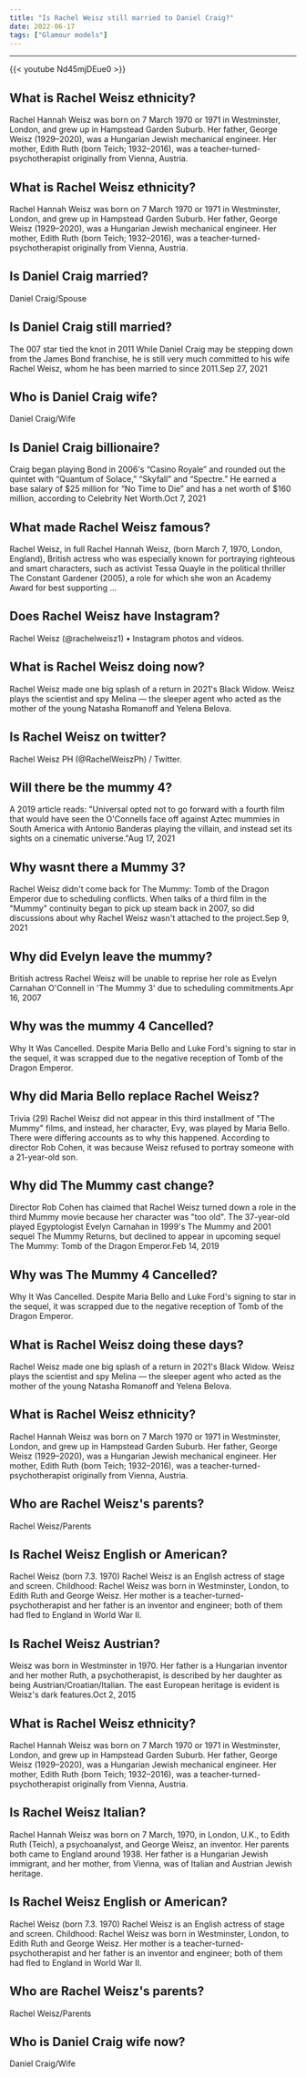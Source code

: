 ```yaml
---
title: "Is Rachel Weisz still married to Daniel Craig?"
date: 2022-06-17
tags: ["Glamour models"]
---
```


---
{{< youtube Nd45mjDEue0 >}}
## What is Rachel Weisz ethnicity?
Rachel Hannah Weisz was born on 7 March 1970 or 1971 in Westminster, London, and grew up in Hampstead Garden Suburb. Her father, George Weisz (1929–2020), was a Hungarian Jewish mechanical engineer. Her mother, Edith Ruth (born Teich; 1932–2016), was a teacher-turned-psychotherapist originally from Vienna, Austria.

## What is Rachel Weisz ethnicity?
Rachel Hannah Weisz was born on 7 March 1970 or 1971 in Westminster, London, and grew up in Hampstead Garden Suburb. Her father, George Weisz (1929–2020), was a Hungarian Jewish mechanical engineer. Her mother, Edith Ruth (born Teich; 1932–2016), was a teacher-turned-psychotherapist originally from Vienna, Austria.

## Is Daniel Craig married?
Daniel Craig/Spouse

## Is Daniel Craig still married?
The 007 star tied the knot in 2011 While Daniel Craig may be stepping down from the James Bond franchise, he is still very much committed to his wife Rachel Weisz, whom he has been married to since 2011.Sep 27, 2021

## Who is Daniel Craig wife?
Daniel Craig/Wife

## Is Daniel Craig billionaire?
Craig began playing Bond in 2006's “Casino Royale” and rounded out the quintet with “Quantum of Solace,” “Skyfall” and “Spectre.” He earned a base salary of $25 million for “No Time to Die” and has a net worth of $160 million, according to Celebrity Net Worth.Oct 7, 2021

## What made Rachel Weisz famous?
Rachel Weisz, in full Rachel Hannah Weisz, (born March 7, 1970, London, England), British actress who was especially known for portraying righteous and smart characters, such as activist Tessa Quayle in the political thriller The Constant Gardener (2005), a role for which she won an Academy Award for best supporting ...

## Does Rachel Weisz have Instagram?
Rachel Weisz (@rachelweisz1) • Instagram photos and videos.

## What is Rachel Weisz doing now?
Rachel Weisz made one big splash of a return in 2021's Black Widow. Weisz plays the scientist and spy Melina — the sleeper agent who acted as the mother of the young Natasha Romanoff and Yelena Belova.

## Is Rachel Weisz on twitter?
Rachel Weisz PH (@RachelWeiszPh) / Twitter.

## Will there be the mummy 4?
A 2019 article reads: "Universal opted not to go forward with a fourth film that would have seen the O'Connells face off against Aztec mummies in South America with Antonio Banderas playing the villain, and instead set its sights on a cinematic universe."Aug 17, 2021

## Why wasnt there a Mummy 3?
Rachel Weisz didn't come back for The Mummy: Tomb of the Dragon Emperor due to scheduling conflicts. When talks of a third film in the "Mummy" continuity began to pick up steam back in 2007, so did discussions about why Rachel Weisz wasn't attached to the project.Sep 9, 2021

## Why did Evelyn leave the mummy?
British actress Rachel Weisz will be unable to reprise her role as Evelyn Carnahan O'Connell in 'The Mummy 3' due to scheduling commitments.Apr 16, 2007

## Why was the mummy 4 Cancelled?
Why It Was Cancelled. Despite Maria Bello and Luke Ford's signing to star in the sequel, it was scrapped due to the negative reception of Tomb of the Dragon Emperor.

## Why did Maria Bello replace Rachel Weisz?
Trivia (29) Rachel Weisz did not appear in this third installment of "The Mummy" films, and instead, her character, Evy, was played by Maria Bello. There were differing accounts as to why this happened. According to director Rob Cohen, it was because Weisz refused to portray someone with a 21-year-old son.

## Why did The Mummy cast change?
Director Rob Cohen has claimed that Rachel Weisz turned down a role in the third Mummy movie because her character was "too old". The 37-year-old played Egyptologist Evelyn Carnahan in 1999's The Mummy and 2001 sequel The Mummy Returns, but declined to appear in upcoming sequel The Mummy: Tomb of the Dragon Emperor.Feb 14, 2019

## Why was The Mummy 4 Cancelled?
Why It Was Cancelled. Despite Maria Bello and Luke Ford's signing to star in the sequel, it was scrapped due to the negative reception of Tomb of the Dragon Emperor.

## What is Rachel Weisz doing these days?
Rachel Weisz made one big splash of a return in 2021's Black Widow. Weisz plays the scientist and spy Melina — the sleeper agent who acted as the mother of the young Natasha Romanoff and Yelena Belova.

## What is Rachel Weisz ethnicity?
Rachel Hannah Weisz was born on 7 March 1970 or 1971 in Westminster, London, and grew up in Hampstead Garden Suburb. Her father, George Weisz (1929–2020), was a Hungarian Jewish mechanical engineer. Her mother, Edith Ruth (born Teich; 1932–2016), was a teacher-turned-psychotherapist originally from Vienna, Austria.

## Who are Rachel Weisz's parents?
Rachel Weisz/Parents

## Is Rachel Weisz English or American?
Rachel Weisz (born 7.3. 1970) Rachel Weisz is an English actress of stage and screen. Childhood: Rachel Weisz was born in Westminster, London, to Edith Ruth and George Weisz. Her mother is a teacher-turned-psychotherapist and her father is an inventor and engineer; both of them had fled to England in World War II.

## Is Rachel Weisz Austrian?
Weisz was born in Westminster in 1970. Her father is a Hungarian inventor and her mother Ruth, a psychotherapist, is described by her daughter as being Austrian/Croatian/Italian. The east European heritage is evident is Weisz's dark features.Oct 2, 2015

## What is Rachel Weisz ethnicity?
Rachel Hannah Weisz was born on 7 March 1970 or 1971 in Westminster, London, and grew up in Hampstead Garden Suburb. Her father, George Weisz (1929–2020), was a Hungarian Jewish mechanical engineer. Her mother, Edith Ruth (born Teich; 1932–2016), was a teacher-turned-psychotherapist originally from Vienna, Austria.

## Is Rachel Weisz Italian?
Rachel Hannah Weisz was born on 7 March, 1970, in London, U.K., to Edith Ruth (Teich), a psychoanalyst, and George Weisz, an inventor. Her parents both came to England around 1938. Her father is a Hungarian Jewish immigrant, and her mother, from Vienna, was of Italian and Austrian Jewish heritage.

## Is Rachel Weisz English or American?
Rachel Weisz (born 7.3. 1970) Rachel Weisz is an English actress of stage and screen. Childhood: Rachel Weisz was born in Westminster, London, to Edith Ruth and George Weisz. Her mother is a teacher-turned-psychotherapist and her father is an inventor and engineer; both of them had fled to England in World War II.

## Who are Rachel Weisz's parents?
Rachel Weisz/Parents

## Who is Daniel Craig wife now?
Daniel Craig/Wife

